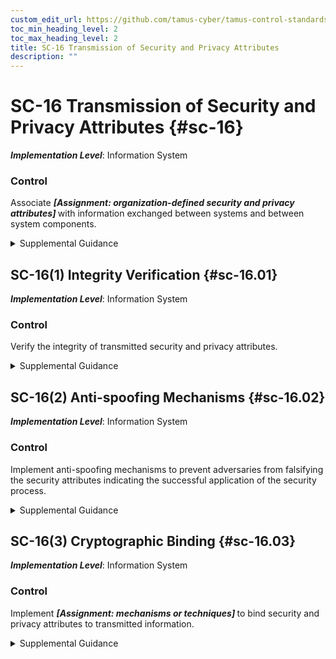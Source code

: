 ```yaml
---
custom_edit_url: https://github.com/tamus-cyber/tamus-control-standards/tree/main/content/tamus.edu/TAMUS_profile.xml
toc_min_heading_level: 2
toc_max_heading_level: 2
title: SC-16 Transmission of Security and Privacy Attributes
description: ""
---
```


# SC-16 Transmission of Security and Privacy Attributes {#sc-16}

_**Implementation Level**_: Information System

### Control

Associate <strong> <em>[Assignment: organization-defined security and privacy attributes]</em> </strong> with information exchanged between systems and between system components.

<details>
  <summary>Supplemental Guidance</summary>

Security and privacy attributes can be explicitly or implicitly associated with the information contained in organizational systems or system components. Attributes are abstractions that represent the basic properties or characteristics of an entity with respect to protecting information or the management of personally identifiable information. Attributes are typically associated with internal data structures, including records, buffers, and files within the system. Security and privacy attributes are used to implement access control and information flow control policies; reflect special dissemination, management, or distribution instructions, including permitted uses of personally identifiable information; or support other aspects of the information security and privacy policies. Privacy attributes may be used independently or in conjunction with security attributes.

</details>

## SC-16(1) Integrity Verification {#sc-16.01}

_**Implementation Level**_: Information System

### Control

Verify the integrity of transmitted security and privacy attributes.

<details>
  <summary>Supplemental Guidance</summary>

Part of verifying the integrity of transmitted information is ensuring that security and privacy attributes that are associated with such information have not been modified in an unauthorized manner. Unauthorized modification of security or privacy attributes can result in a loss of integrity for transmitted information.

</details>

## SC-16(2) Anti-spoofing Mechanisms {#sc-16.02}

_**Implementation Level**_: Information System

### Control

Implement anti-spoofing mechanisms to prevent adversaries from falsifying the security attributes indicating the successful application of the security process.

<details>
  <summary>Supplemental Guidance</summary>

Some attack vectors operate by altering the security attributes of an information system to intentionally and maliciously implement an insufficient level of security within the system. The alteration of attributes leads organizations to believe that a greater number of security functions are in place and operational than have actually been implemented.

</details>

## SC-16(3) Cryptographic Binding {#sc-16.03}

_**Implementation Level**_: Information System

### Control

Implement <strong> <em>[Assignment: mechanisms or techniques]</em> </strong> to bind security and privacy attributes to transmitted information.

<details>
  <summary>Supplemental Guidance</summary>

Cryptographic mechanisms and techniques can provide strong security and privacy attribute binding to transmitted information to help ensure the integrity of such information.

</details>

